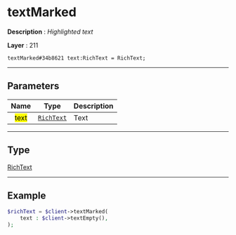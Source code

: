 # textMarked

**Description** : *Highlighted text*

**Layer** : 211

```tl
textMarked#34b8621 text:RichText = RichText;
```

---

## Parameters

| Name | Type | Description |
| :---: | :---: | :--- |
| <mark>text</mark> | [`RichText`](type/RichText) | Text |

---

## Type

[RichText](type/RichText)

---

## Example

```php
$richText = $client->textMarked(
	text : $client->textEmpty(),
);
```